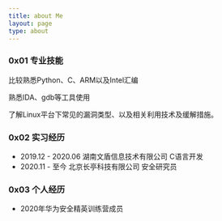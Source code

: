 ```yaml
---
title: about Me
layout: page
type: about
---
```


### 0x01 专业技能

比较熟悉Python、C、ARM以及Intel汇编

熟悉IDA、gdb等工具使用

了解Linux平台下常见的漏洞类型、以及相关利用技术及缓解措施。

### 0x02 实习经历

* 2019.12 - 2020.06 湖南文盾信息技术有限公司      C语言开发
* 2020.11 - 至今        北京长亭科技有限公司             安全研究员

### 0x03 个人经历

* 2020年华为安全精英训练营成员     


